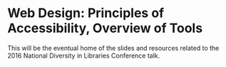# Web Design: Principles of Accessibility, Overview of Tools

This will be the eventual home of the slides and resources related to the 2016 National Diversity in Libraries Conference talk.

